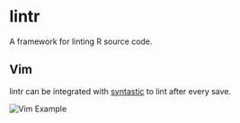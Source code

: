 # lintr
A framework for linting R source code.

## Vim
lintr can be integrated with
[syntastic](https://github.com/scrooloose/syntastic) to lint after
every save.

![Vim Example](https://github.com/jimhester/lintr/raw/master/lintr_vim.gif "Vim Example")
